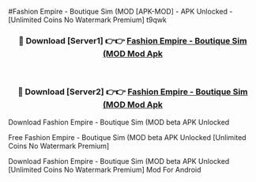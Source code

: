 #Fashion Empire - Boutique Sim (MOD [APK-MOD] - APK Unlocked - [Unlimited Coins No Watermark Premium] t9qwk



<div align="center">

<h3>🔴 Download [Server1] 👉👉 <a href="https://momento.my/?title=Fashion_Empire_-_Boutique_Sim_(MOD">Fashion Empire - Boutique Sim (MOD Mod Apk</a></h3><br>

<h3>🔴 Download [Server2] 👉👉 <a href="https://momento.my/?title=Fashion_Empire_-_Boutique_Sim_(MOD">Fashion Empire - Boutique Sim (MOD Mod Apk</a></h3>
</div>



Download Fashion Empire - Boutique Sim (MOD beta APK Unlocked

Free Fashion Empire - Boutique Sim (MOD beta APK Unlocked [Unlimited Coins No Watermark Premium]

Download Fashion Empire - Boutique Sim (MOD beta APK Unlocked [Unlimited Coins No Watermark Premium] Mod For Android
